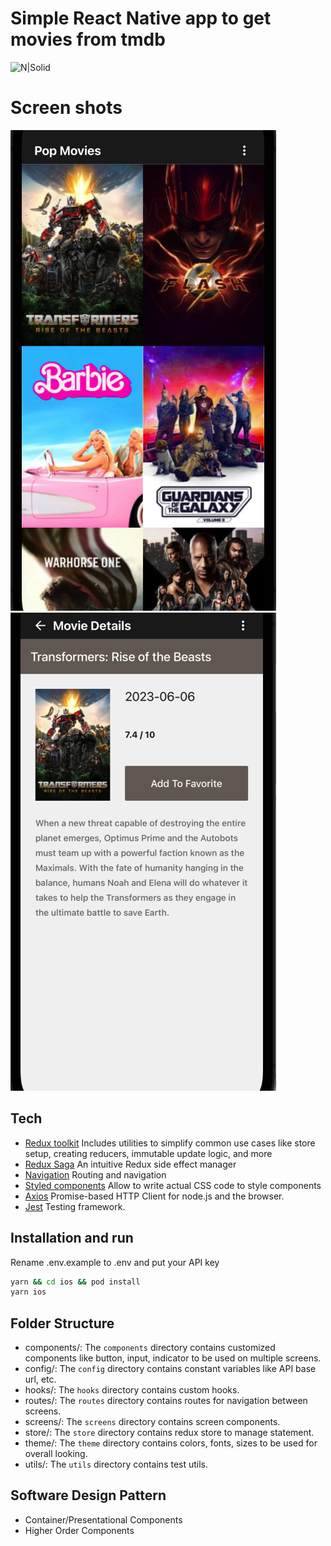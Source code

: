 # Simple React Native app to get movies from tmdb

![N|Solid](https://miro.medium.com/max/1024/1*DgaDlJD8Hoq1lj5vUV4KiA.png)

# Screen shots

![Home screen](screenshots/home.png?raw=true 'Home')
![Detail screen](screenshots/detail.png?raw=true 'Detail')

## Tech

- [Redux toolkit] Includes utilities to simplify common use cases like store setup, creating reducers, immutable update logic, and more
- [Redux Saga] An intuitive Redux side effect manager
- [Navigation] Routing and navigation
- [Styled components] Allow to write actual CSS code to style components
- [Axios] Promise-based HTTP Client for node.js and the browser.
- [Jest] Testing framework.

## Installation and run

Rename .env.example to .env and put your API key

```sh
yarn && cd ios && pod install
yarn ios
```

## Folder Structure

- components/: The `components` directory contains customized components like button, input, indicator to be used on multiple screens.
- config/: The `config` directory contains constant variables like API base url, etc.
- hooks/: The `hooks` directory contains custom hooks.
- routes/: The `routes` directory contains routes for navigation between screens.
- screens/: The `screens` directory contains screen components.
- store/: The `store` directory contains redux store to manage statement.
- theme/: The `theme` directory contains colors, fonts, sizes to be used for overall looking.
- utils/: The `utils` directory contains test utils.

[redux toolkit]: https://redux-toolkit.js.org/
[redux saga]: https://redux-saga.js.org/
[navigation]: https://reactnavigation.org/
[styled components]: https://styled-components.com/
[axios]: https://axios-http.com/docs/intro
[jest]: https://jestjs.io/

## Software Design Pattern

- Container/Presentational Components
- Higher Order Components
